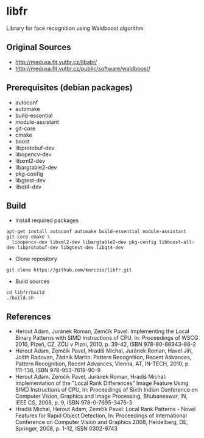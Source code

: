 # libfr

Library for face recognition using Waldboost algorithm

## Original Sources

* http://medusa.fit.vutbr.cz/libabr/
* http://medusa.fit.vutbr.cz/public/software/waldboost/

## Prerequisites (debian packages)

* autoconf 
* automake
* build-essential 
* module-assistant
* git-core
* cmake
* boost
* libprotobuf-dev
* libopencv-dev
* libxml2-dev
* libargtable2-dev
* pkg-config
* libgtest-dev
* libqt4-dev

## Build

* Install required packages

```
apt-get install autoconf automake build-essential module-assistant git-core cmake \
  libopencv-dev libxml2-dev libargtable2-dev pkg-config libboost-all-dev libprotobuf-dev libgtest-dev libqt4-dev
```

* Clone repository

```
git clone https://github.com/korczis/libfr.git
```

* Build sources

```
cd libfr/build
./build.sh
```

## References

* Herout Adam, Juránek Roman, Zemčík Pavel: Implementing the Local Binary
Patterns with SIMD Instructions of CPU, In: Proceedings of WSCG 2010, Plzeň,
CZ, ZČU v Plzni, 2010, p. 39-42, ISBN 978-80-86943-86-2
* Herout Adam, Zemčík Pavel, Hradiš Michal, Juránek Roman, Havel Jiří, Jošth
Radovan, Žádník Martin: Pattern Recognition, Recent Advances, Pattern
Recognition, Recent Advances, Vienna, AT, IN-TECH, 2010, p. 111-136, ISBN
978-953-7619-90-9
* Herout Adam, Zemčík Pavel, Juránek Roman, Hradiš Michal: Implementation of the
"Local Rank Differences" Image Feature Using SIMD Instructions of CPU, In:
Proceedings of Sixth Indian Conference on Computer Vision, Graphics and Image
Processing, Bhubaneswar, IN, IEEE CS, 2008, p. 9, ISBN 978-0-7695-3476-3
* Hradiš Michal, Herout Adam, Zemčík Pavel: Local Rank Patterns - Novel Features
for Rapid Object Detection, In: Proceedings of International Conference on
Computer Vision and Graphics 2008, Heidelberg, DE, Springer, 2008, p. 1-12,
ISSN 0302-9743

